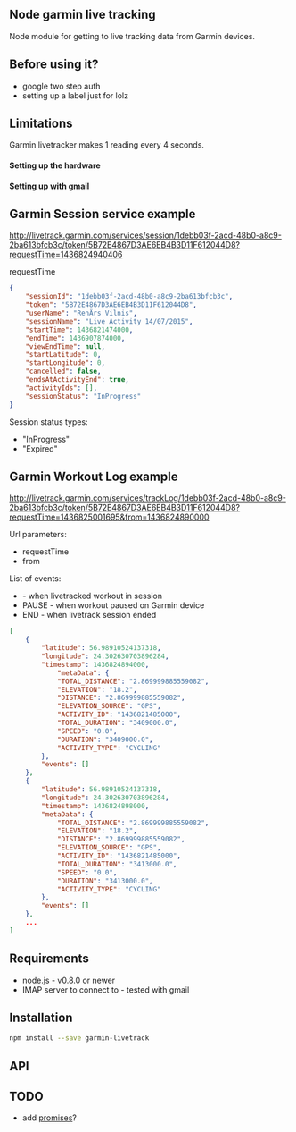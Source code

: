 ## Node garmin live tracking

Node module for getting to live tracking data from Garmin devices.

## Before using it?

- google two step auth
- setting up a label just for lolz

## Limitations
Garmin livetracker makes 1 reading every 4 seconds.

#### Setting up the hardware

#### Setting up with gmail

## Garmin Session service example

http://livetrack.garmin.com/services/session/1debb03f-2acd-48b0-a8c9-2ba613bfcb3c/token/5B72E4867D3AE6EB4B3D11F612044D8?requestTime=1436824940406

requestTime

```json
{
    "sessionId": "1debb03f-2acd-48b0-a8c9-2ba613bfcb3c",
    "token": "5B72E4867D3AE6EB4B3D11F612044D8",
    "userName": "RenÄrs Vilnis",
    "sessionName": "Live Activity 14/07/2015",
    "startTime": 1436821474000,
    "endTime": 1436907874000,
    "viewEndTime": null,
    "startLatitude": 0,
    "startLongitude": 0,
    "cancelled": false,
    "endsAtActivityEnd": true,
    "activityIds": [],
    "sessionStatus": "InProgress"
}
```

Session status types:
- "InProgress"
- "Expired"

## Garmin Workout Log example

http://livetrack.garmin.com/services/trackLog/1debb03f-2acd-48b0-a8c9-2ba613bfcb3c/token/5B72E4867D3AE6EB4B3D11F612044D8?requestTime=1436825001695&from=1436824890000

Url parameters:
- requestTime
- from

List of events:
- <NONE> - when livetracked workout in session
- PAUSE - when workout paused on Garmin device
- END - when livetrack session ended

```json
[
    {
        "latitude": 56.98910524137318,
        "longitude": 24.302630703896284,
        "timestamp": 1436824894000,
            "metaData": {
            "TOTAL_DISTANCE": "2.869999885559082",
            "ELEVATION": "18.2",
            "DISTANCE": "2.869999885559082",
            "ELEVATION_SOURCE": "GPS",
            "ACTIVITY_ID": "1436821485000",
            "TOTAL_DURATION": "3409000.0",
            "SPEED": "0.0",
            "DURATION": "3409000.0",
            "ACTIVITY_TYPE": "CYCLING"
        },
        "events": []
    },
    {
        "latitude": 56.98910524137318,
        "longitude": 24.302630703896284,
        "timestamp": 1436824898000,
        "metaData": {
            "TOTAL_DISTANCE": "2.869999885559082",
            "ELEVATION": "18.2",
            "DISTANCE": "2.869999885559082",
            "ELEVATION_SOURCE": "GPS",
            "ACTIVITY_ID": "1436821485000",
            "TOTAL_DURATION": "3413000.0",
            "SPEED": "0.0",
            "DURATION": "3413000.0",
            "ACTIVITY_TYPE": "CYCLING"
        },
        "events": []
    },
    ...
]
```

## Requirements
- node.js - v0.8.0 or newer
- IMAP server to connect to - tested with gmail

## Installation
```bash
npm install --save garmin-livetrack
```

## API

## TODO

- add [promises](https://github.com/then/promise)?